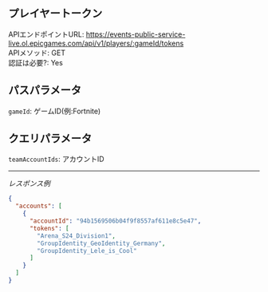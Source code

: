 ## プレイヤートークン

APIエンドポイントURL: https://events-public-service-live.ol.epicgames.com/api/v1/players/:gameId/tokens \
APIメソッド: GET \
認証は必要?: Yes

## パスパラメータ

`gameId`: ゲームID(例:Fortnite)

## クエリパラメータ

`teamAccountIds`: アカウントID

---

_レスポンス例_

```json
{
  "accounts": [
    {
      "accountId": "94b1569506b04f9f8557af611e8c5e47",
      "tokens": [
        "Arena_S24_Division1",
        "GroupIdentity_GeoIdentity_Germany",
        "GroupIdentity_Lele_is_Cool"
      ]
    }
  ]
}
```
